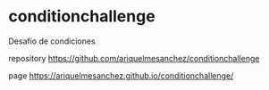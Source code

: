 # conditionchallenge
Desafio de condiciones

repository
https://github.com/ariquelmesanchez/conditionchallenge

page
https://ariquelmesanchez.github.io/conditionchallenge/

